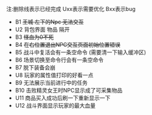 注:删除线表示已经完成
Uxx表示需要优化
Bxx表示bug
- B1 ~~王城 左下的Npc 无法交互~~
- U2 背包界面 物品 隔开
- B3 ~~怪血为0不死~~
- B4 ~~在右位置退出NPC交互页面初始位置错误~~
- B5 战斗中复活会有一条空命令 (需要清一下输入缓冲区)
- B6 场景切换至命令行会有一条空命令
- B7 脱下装备会崩
- U8 玩家的属性值打印的好看一点
- B9 无法展示当前进行中的任务
- B10 击败精灵女王时NPC显示成了可采集物品
- U11 商品买入成功后刷一下重新显示一下
- U12 战斗界面显示玩家的最大血量